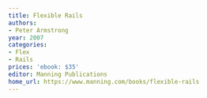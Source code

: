 ```yaml
---
title: Flexible Rails
authors:
- Peter Armstrong
year: 2007
categories:
- Flex
- Rails
prices: 'ebook: $35'
editor: Manning Publications
home_url: https://www.manning.com/books/flexible-rails
---
```

